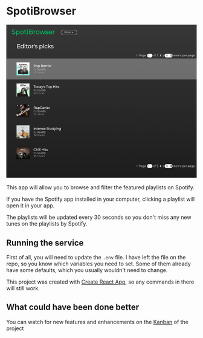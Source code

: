 # SpotiBrowser

![SpotiBrowser](screenshot.png)

This app will allow you to browse and filter the featured playlists on Spotify.

If you have the Spotify app installed in your computer, clicking a playlist will open it in your app.

The playlists will be updated every 30 seconds so you don't miss any new tunes on the playlists by Spotify.

## Running the service

First of all, you will need to update the `.env` file. I have left the file on the repo, so you know which variables you need to set. Some of them already have some defaults, which you usually wouldn't need to change.

This project was created with [Create React App](https://github.com/facebook/create-react-app), so any commands in there will still work.

## What could have been done better

You can watch for new features and enhancements on the [Kanban](https://github.com/yagoag/spotify-featured-browser/projects/1) of the project
